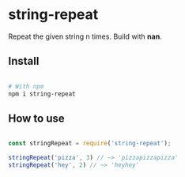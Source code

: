 # string-repeat 

Repeat the given string n times. Build with __nan__.

## Install 

```sh

# With npm 
npm i string-repeat 

```

## How to use 
```js 

const stringRepeat = require('string-repeat');

stringRepeat('pizza', 3) // ~> 'pizzapizzapizza'
stringRepeat('hey', 2) // ~> 'heyhey'

```

